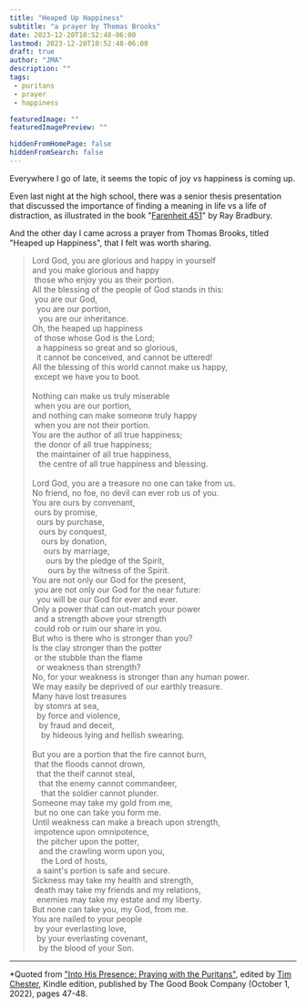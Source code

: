 ```yaml
---
title: "Heaped Up Happiness"
subtitle: "a prayer by Thomas Brooks"
date: 2023-12-20T10:52:48-06:00
lastmod: 2023-12-20T10:52:48-06:00
draft: true
author: "JMA"
description: ""
tags: 
 - puritans
 - prayer
 - happiness

featuredImage: ""
featuredImagePreview: ""

hiddenFromHomePage: false
hiddenFromSearch: false
---
```


Everywhere I go of late, it seems the topic of joy vs happiness is coming up.

Even last night at the high school, there was a senior thesis presentation that discussed the importance of finding a meaning in life vs a life of distraction, as illustrated in the book "[Farenheit 451](https://en.wikipedia.org/wiki/Fahrenheit_451)" by Ray Bradbury. 

And the other day I came across a prayer from Thomas Brooks, titled "Heaped up Happiness", that I felt was worth sharing.

<!--more-->

> Lord God, you are glorious and happy in yourself<br/>
> and you make glorious and happy<br/>
> &nbsp;those who enjoy you as their portion.<br/>
> All the blessing of the people of God stands in this:<br/>
> &nbsp;you are our God,<br/>
> &nbsp;&nbsp;you are our portion,<br/>
> &nbsp;&nbsp;&nbsp;you are our inheritance.<br/>
> Oh, the heaped up happiness<br/>
> &nbsp;of those whose God is the Lord;<br/>
> &nbsp;&nbsp;a happiness so great and so glorious,<br/>
> &nbsp;&nbsp;it cannot be conceived, and cannot be uttered!<br/>
> All the blessing of this world cannot make us happy,<br/>
> &nbsp;except we have you to boot.<br/>
> &nbsp;<br/>
> Nothing can make us truly miserable<br/>
> &nbsp;when you are our portion,<br/>
> and nothing can make someone truly happy<br/>
> &nbsp;when you are not their portion.<br/>
> You are the author of all true happiness;<br/>
> &nbsp;the donor of all true happiness;<br/>
> &nbsp;&nbsp;the maintainer of all true happiness,<br/>
> &nbsp;&nbsp;&nbsp;the centre of all true happiness and blessing.<br/>
> &nbsp;<br/>
> Lord God, you are a treasure no one can take from us.<br/>
> No friend, no foe, no devil can ever rob us of you.<br/>
> You are ours by convenant,<br/>
> &nbsp;ours by promise,<br/>
> &nbsp;&nbsp;ours by purchase,<br/>
> &nbsp;&nbsp;&nbsp;ours by conquest,<br/>
> &nbsp;&nbsp;&nbsp;&nbsp;ours by donation,<br/>
> &nbsp;&nbsp;&nbsp;&nbsp;&nbsp;ours by marriage,<br/>
> &nbsp;&nbsp;&nbsp;&nbsp;&nbsp;&nbsp;ours by the pledge of the Spirit,<br/>
> &nbsp;&nbsp;&nbsp;&nbsp;&nbsp;&nbsp;&nbsp;ours by the witness of the Spirit.<br/>
> You are not only our God for the present,<br/>
> &nbsp;you are not only our God for the near future:<br/>
> &nbsp;&nbsp;you will be our God for ever and ever.<br/>
> Only a power that can out-match your power<br/>
> &nbsp;and a strength above your strength<br/>
> &nbsp;could rob or ruin our share in you.<br/>
> But who is there who is stronger than you?<br/>
> Is the clay stronger than the potter<br/>
> &nbsp;or the stubble than the flame<br/>
> &nbsp;&nbsp;or weakness than strength?<br/>
> No, for your weakness is stronger than any human power.<br/>
> We may easily be deprived of our earthly treasure.<br/>
> Many have lost treasures<br/>
> &nbsp;by stomrs at sea,<br/>
> &nbsp;&nbsp;by force and violence,<br/>
> &nbsp;&nbsp;&nbsp;by fraud and deceit,<br/>
> &nbsp;&nbsp;&nbsp;&nbsp;by hideous lying and hellish swearing.<br/>
> &nbsp;<br/>
> But you are a portion that the fire cannot burn,<br/>
> &nbsp;that the floods cannot drown,<br/>
> &nbsp;&nbsp;that the theif cannot steal,<br/>
> &nbsp;&nbsp;&nbsp;that the enemy cannot commandeer,<br/>
> &nbsp;&nbsp;&nbsp;&nbsp;that the soldier cannot plunder.<br/>
> Someone may take my gold from me,<br/>
> &nbsp;but no one can take you form me.<br/>
> Until weakness can make a breach upon strength,<br/>
> &nbsp;impotence upon omnipotence,<br/>
> &nbsp;&nbsp;the pitcher upon the potter,<br/>
> &nbsp;&nbsp;&nbsp;and the crawling worm upon you,<br/>
> &nbsp;&nbsp;&nbsp;&nbsp;the Lord of hosts,<br/>
> &nbsp;&nbsp;a saint's portion is safe and secure.<br/>
> Sickness may take my health and strength,<br/>
> &nbsp;death may take my friends and my relations,<br/>
> &nbsp;&nbsp;enemies may take my estate and my liberty.<br/>
> But none can take you, my God, from me.<br/>
> You are nailed to your people<br/>
> &nbsp;by your everlasting love,<br/>
> &nbsp;&nbsp;by your everlasting covenant,<br/>
> &nbsp;&nbsp;&nbsp;by the blood of your Son.<br/>

---

*Quoted from ["Into His Presence: Praying with the Puritans"](https://www.amazon.com/Into-His-Presence-Praying-Puritans-ebook/dp/B09T3S3BCY), edited by [Tim Chester](https://www.amazon.com/stores/author/B001JS010G), Kindle edition, published by The Good Book Company (October 1, 2022), pages 47-48.